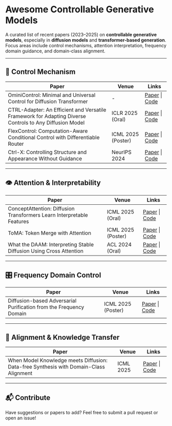 # Awesome Controllable Generative Models

A curated list of recent papers (2023–2025) on **controllable generative models**, especially in **diffusion models** and **transformer-based generation**. Focus areas include control mechanisms, attention interpretation, frequency domain guidance, and domain-class alignment.

---

## 🧭 Control Mechanism

| Paper | Venue | Links |
|-------|-------|-------|
| OminiControl: Minimal and Universal Control for Diffusion Transformer | - | [Paper](#) \| [Code](#) |
| CTRL-Adapter: An Efficient and Versatile Framework for Adapting Diverse Controls to Any Diffusion Model | ICLR 2025 (Oral) | [Paper](#) \| [Code](#) |
| FlexControl: Computation-Aware Conditional Control with Differentiable Router | ICML 2025 (Poster) | [Paper](#) \| [Code](#) |
| Ctrl-X: Controlling Structure and Appearance Without Guidance | NeurIPS 2024 | [Paper](#) \| [Code](#) |

---

## 👁️ Attention & Interpretability

| Paper | Venue | Links |
|-------|-------|-------|
| ConceptAttention: Diffusion Transformers Learn Interpretable Features | ICML 2025 (Oral) | [Paper](#) \| [Code](#) |
| ToMA: Token Merge with Attention | ICML 2025 (Poster) | [Paper](#) \| [Code](#) |
| What the DAAM: Interpreting Stable Diffusion Using Cross Attention | ACL 2024 (Oral) | [Paper](https://arxiv.org/abs/2302.12243) \| [Code](https://github.com/zhudilin/DAAM) |

---

## 🎛️ Frequency Domain Control

| Paper | Venue | Links |
|-------|-------|-------|
| Diffusion-based Adversarial Purification from the Frequency Domain | ICML 2025 (Poster) | [Paper](#) \| [Code](#) |

---

## 🔁 Alignment & Knowledge Transfer

| Paper | Venue | Links |
|-------|-------|-------|
| When Model Knowledge meets Diffusion: Data-free Synthesis with Domain-Class Alignment | ICML 2025 | [Paper](#) \| [Code](#) |

---

## 📬 Contribute

Have suggestions or papers to add? Feel free to submit a pull request or open an issue!

